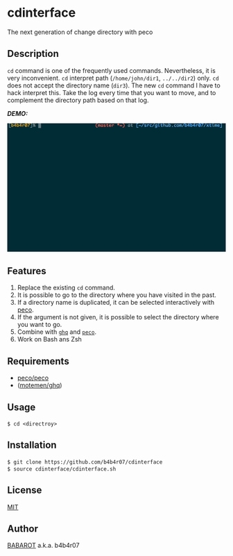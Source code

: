 # cdinterface

The next generation of change directory with peco

## Description

`cd` command is one of the frequently used commands. Nevertheless, it is very inconvenient. `cd` interpret path (`/home/john/dir1`, `../../dir2`) only. `cd` does not accept the directory name (`dir3`). The new `cd` command I have to hack interpret this. Take the log every time that you want to move, and to complement the directory path based on that log.

***DEMO:***

![demo](images/cdinterface.gif)

## Features

1. Replace the existing `cd` command.
2. It is possible to go to the directory where you have visited in the past.
3. If a directory name is duplicated, it can be selected interactively with [peco](https://github.com/peco/peco).
4. If the argument is not given, it is possible to select the directory where you want to go.
5. Combine with [`ghq`](https://github.com/motemen/ghq) and [`peco`](https://github.com/peco/peco).
6. Work on Bash ans Zsh

## Requirements

- [peco/peco](https://github.com/peco/peco)
- ([motemen/ghq](https://github.com/motemen/ghq))

## Usage

	$ cd <directroy>

## Installation

	$ git clone https://github.com/b4b4r07/cdinterface
	$ source cdinterface/cdinterface.sh

## License

[MIT](https://raw.githubusercontent.com/b4b4r07/dotfiles/master/doc/LICENSE-MIT.txt)

## Author

[BABAROT](http://tellme.tokyo) a.k.a. b4b4r07

